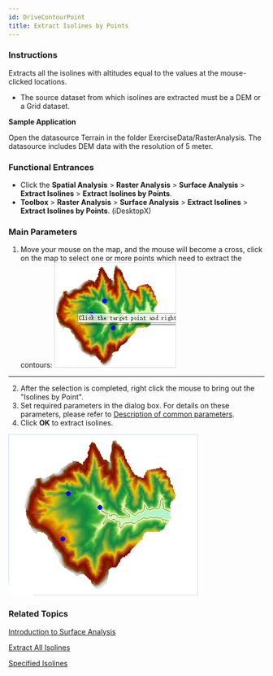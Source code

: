 ```yaml
---
id: DriveContourPoint
title: Extract Isolines by Points
---
```

### Instructions

Extracts all the isolines with altitudes equal to the values at the mouse-clicked locations.

  * The source dataset from which isolines are extracted must be a DEM or a Grid dataset.

**Sample Application**

Open the datasource Terrain in the folder ExerciseData/RasterAnalysis. The datasource includes DEM data with the resolution of 5 meter.

### Functional Entrances

  * Click the **Spatial Analysis** > **Raster Analysis** > **Surface Analysis** > **Extract Isolines** > **Extract Isolines by Points**. 
  * **Toolbox** > **Raster Analysis** > **Surface Analysis** > **Extract Isolines** > **Extract Isolines by Points**. (iDesktopX)

###  Main Parameters

  1. Move your mouse on the map, and the mouse will become a cross, click on the map to select one or more points which need to extract the contours:
![](img/PointCotour1.png)  
---  
  2. After the selection is completed, right click the mouse to bring out the "Isolines by Point". 
  3. Set required parameters in the dialog box. For details on these parameters, please refer to [Description of common parameters](CommonPara).
  4. Click **OK** to extract isolines. 

![](img/PointContourResult.png)  

### Related Topics

[Introduction to Surface Analysis](AoubtSurfaceAnalyst)

[Extract All Isolines](DriveContourAll)

[Specified Isolines](DriveContourSpecific)

